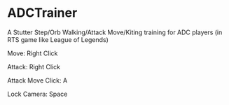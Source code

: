 # ADCTrainer
A Stutter Step/Orb Walking/Attack Move/Kiting training for ADC players (in RTS game like League of Legends)

Move: Right Click

Attack: Right Click

Attack Move Click: A

Lock Camera: Space
